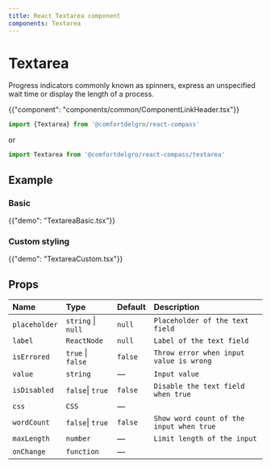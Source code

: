 ```yaml
---
title: React Textarea component
components: Textarea
---
```


# Textarea

<p class="description">Progress indicators commonly known as spinners, express an unspecified wait time or display the length of a process.</p>

{{"component": "components/common/ComponentLinkHeader.tsx"}}

```jsx
import {Textarea} from '@comfortdelgro/react-compass'
```

or

```jsx
import Textarea from '@comfortdelgro/react-compass/textarea'
```

## Example

### Basic

{{"demo": "TextareaBasic.tsx"}}

### Custom styling

{{"demo": "TextareaCustom.tsx"}}

## Props

| Name          | Type               | Default | Description                              |
| :------------ | :----------------- | :------ | :--------------------------------------- |
| `placeholder` | `string` \| `null` | `null`  | `Placeholder of the text field`          |
| `label`       | `ReactNode`        | `null`  | `Label of the text field`                |
| `isErrored`   | `true` \| `false`  | `false` | `Throw error when input value is wrong`  |
| `value`       | `string`           | —       | `Input value`                            |
| `isDisabled`  | `false`\| `true`   | `false` | `Disable the text field when true`       |
| `css `        | `CSS`              | —       |                                          |
| `wordCount`   | `false`\| `true`   | `false` | `Show word count of the input when true` |
| `maxLength`   | `number`           | —       | `Limit length of the input`              |
| `onChange`    | `function`         | —       |                                          |
